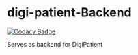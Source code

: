 # digi-patient-Backend

[![Codacy Badge](https://api.codacy.com/project/badge/Grade/cc20d726444a44faa28a1d5d312ee7c4)](https://app.codacy.com/gh/BuildForSDGCohort2/digi-patient-Backend?utm_source=github.com&utm_medium=referral&utm_content=BuildForSDGCohort2/digi-patient-Backend&utm_campaign=Badge_Grade_Settings)

Serves as backend for DigiPatient
